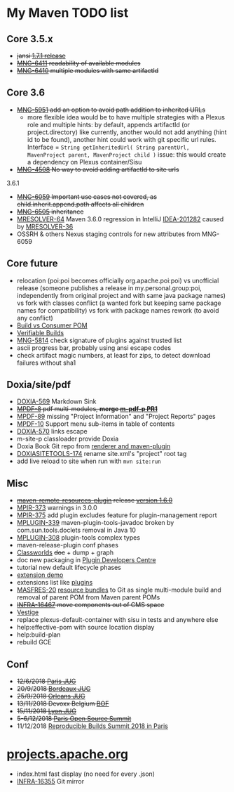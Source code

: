 My Maven TODO list
=========

## Core 3.5.x
- ~~jansi [1.7.1 release](https://github.com/fusesource/jansi/issues/114)~~
- ~~[MNG-6411](https://issues.apache.org/jira/browse/MNG-6411) readability of available modules~~
- ~~[MNG-6410](https://issues.apache.org/jira/browse/MNG-6410) multiple modules with same artifactId~~

## Core 3.6
- ~~[MNG-5951](https://issues.apache.org/jira/browse/MNG-5951) add an option to avoid path addition to inherited URLs~~
  - more flexible idea would be to have multiple strategies with a Plexus role and multiple hints:
    by default, appends artifactId (or project.directory) like currently, another would not add anything (hint id to be found),
    another hint could work with git specific url rules. Interface = `String getInheritedUrl( String parentUrl, MavenProject parent, MavenProject child )`
    issue: this would create a dependency on Plexus container/Sisu
- ~~[MNG-4508](https://issues.apache.org/jira/browse/MNG-4508) No way to avoid adding artifactId to site urls~~

3.6.1
- ~~[MNG-6059](https://issues.apache.org/jira/browse/MNG-6059) Important use cases not covered, as child.inherit.append.path affects all children~~
- ~~[MNG-6505](https://issues.apache.org/jira/browse/MNG-6505) inheritance~~
- [MRESOLVER-64](https://issues.apache.org/jira/browse/MRESOLVER-64) Maven 3.6.0 regression in IntelliJ [IDEA-201282](https://youtrack.jetbrains.com/issue/IDEA-201282) caused by [MRESOLVER-36](https://issues.apache.org/jira/browse/MRESOLVER-36)
- OSSRH & others Nexus staging controls for new attributes from MNG-6059

## Core future
- relocation (poi:poi becomes officially org.apache.poi:poi) vs unofficial release (someone publishes a release in my.personal.group:poi, independently from original project and with same java package names) vs fork with classes conflict (a wanted fork but keeping same package names for compatibility) vs fork with package names rework (to avoid any conflict)
- [Build vs Consumer POM](https://cwiki.apache.org/confluence/display/MAVEN/Build+vs+Consumer+POM)
- [Verifiable Builds](https://cwiki.apache.org/confluence/pages/viewpage.action?pageId=74682318)
- [MNG-5814](https://issues.apache.org/jira/browse/MNG-5814) check signature of plugins against trusted list
- ascii progress bar, probably using ansi escape codes
- check artifact magic numbers, at least for zips, to detect download failures without sha1

## Doxia/site/pdf
- [DOXIA-569](https://issues.apache.org/jira/browse/DOXIA-569) Markdown Sink
- ~~[MPDF-8](https://issues.apache.org/jira/browse/MPDF-8) pdf multi-modules, **merge [m-pdf-p PR1](https://github.com/apache/maven-pdf-plugin/pull/1)**~~
- [MPDF-89](https://issues.apache.org/jira/browse/MPDF-89) missing "Project Information" and "Project Reports" pages
- [MPDF-10](https://issues.apache.org/jira/browse/MPDF-10) Support menu sub-items in table of contents
- [DOXIA-570](https://issues.apache.org/jira/browse/DOXIA-570) links escape
- m-site-p classloader provide Doxia
- Doxia Book Git repo from [renderer and maven-plugin](https://github.com/apache/maven-doxia-tools/)
- [DOXIASITETOOLS-174](https://issues.apache.org/jira/projects/DOXIASITETOOLS/issues/DOXIASITETOOLS-174) rename site.xml's "project" root tag
- add live reload to site when run with `mvn site:run`

## Misc
- ~~[maven-remote-resources-plugin](https://maven.apache.org/plugins/maven-remote-resources-plugin/) release [version 1.6.0](https://issues.apache.org/jira/projects/MRRESOURCES/versions/12331230)~~
- [MPIR-373](https://issues.apache.org/jira/browse/MPIR-373) warnings in 3.0.0
- [MPIR-375](https://issues.apache.org/jira/browse/MPIR-375) add plugin excludes feature for plugin-management report
- [MPLUGIN-339](https://issues.apache.org/jira/browse/MPLUGIN-339) maven-plugin-tools-javadoc broken by com.sun.tools.doclets removal in Java 10
- [MPLUGIN-308](https://issues.apache.org/jira/browse/MPLUGIN-308) plugin-tools complex types
- maven-release-plugin conf phases
- [Classworlds](https://codehaus-plexus.github.io/plexus-classworlds/) ~~doc~~ + dump + graph
- doc new packaging in [Plugin Developers Centre](https://maven.apache.org/plugin-developers/index.html)
- tutorial new default lifecycle phases
- [extension demo](https://maven.apache.org/studies/extension-demo/)
- extensions list like [plugins](https://maven.apache.org/plugins/)
- [MASFRES-20](https://issues.apache.org/jira/browse/MASFRES-20) [resource bundles](https://maven.apache.org/apache-resource-bundles/) to Git as single multi-module build and removal of parent POM from Maven parent POMs
- ~~[INFRA-16467](https://issues.apache.org/jira/browse/INFRA-16467) move components out of CMS space~~
- [Vestige](https://gaellalire.fr/gitlab/vestige/vestige/wikis/home)
- replace plexus-default-container with sisu in tests and anywhere else
- help:effective-pom with source location display
- help:build-plan
- rebuild GCE

## Conf
- ~~12/6/2018 [Paris JUG](https://www.parisjug.org/xwiki/wiki/oldversion/view/Meeting/20180612)~~
- ~~20/9/2018 [Bordeaux JUG](http://www.bordeauxjug.org/)~~
- ~~25/9/2018 [Orleans JUG](http://www.jugorleans.fr/soiree-apache-maven-35-et-java-9/)~~
- ~~13/11/2018 Devoxx Belgium [BOF](https://dvbe18.confinabox.com/talk/EVC-1727/Apache_Maven_BOF)~~
- ~~15/11/2018 [Lyon JUG](http://www.lyonjug.org/)~~
- ~~5-6/12/2018 [Paris Open Source Summit](http://www.opensourcesummit.paris/)~~
- 11/12/2018 [Reproducible Builds Summit 2018 in Paris](https://reproducible-builds.org/events/paris2018/)


[projects.apache.org](http://projects.apache.org)
========

- index.html fast display (no need for every .json)
- [INFRA-16355](https://issues.apache.org/jira/browse/INFRA-16355) Git mirror
